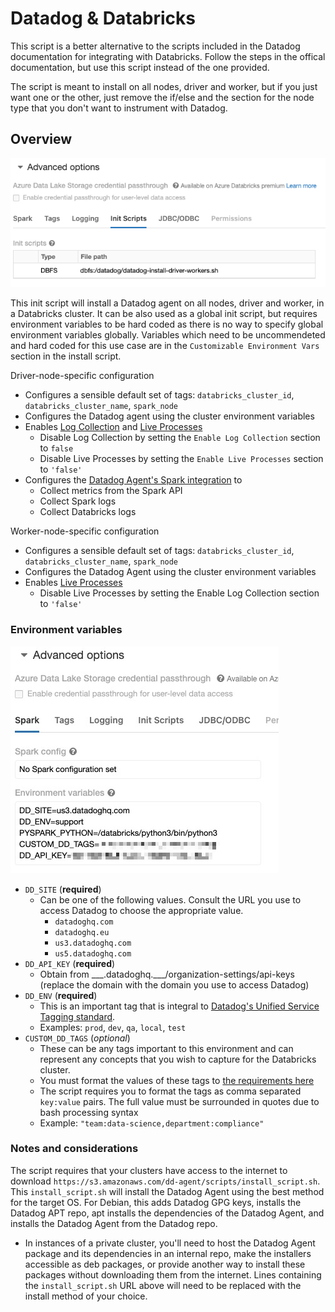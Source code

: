 # Datadog & Databricks

This script is a better alternative to the scripts included in the Datadog documentation for
integrating with Databricks. Follow the steps in the offical documentation, but use this script
instead of the one provided.

The script is meant to install on all nodes, driver and worker, but if you just want one or the
other, just remove the if/else and the section for the node type that you don't want to instrument
with Datadog.

## Overview

![Cluster Environment Variables](img/cluster-init-script.png)

This init script will install a Datadog agent on all nodes, driver and worker, in a Databricks cluster.
It can be also used as a global init script, but requires environment variables to be hard coded as there
is no way to specify global environment variables globally. Variables which need to be uncommendeted and
hard coded for this use case are in the `Customizable Environment Vars` section in the install script.

Driver-node-specific configuration

- Configures a sensible default set of tags: `databricks_cluster_id`, `databricks_cluster_name`, `spark_node`
- Configures the Datadog agent using the cluster environment variables
- Enables [Log Collection](https://docs.datadoghq.com/logs/log_collection) and [Live Processes](https://docs.datadoghq.com/infrastructure/process)
  - Disable Log Collection by setting the `Enable Log Collection` section to `false`
  - Disable Live Processes by setting the `Enable Live Processes` section to `'false'`
- Configures the [Datadog Agent's Spark integration](https://docs.datadoghq.com/integrations/spark) to
  - Collect metrics from the Spark API
  - Collect Spark logs
  - Collect Databricks logs

Worker-node-specific configuration

- Configures a sensible default set of tags: `databricks_cluster_id`, `databricks_cluster_name`, `spark_node`
- Configures the Datadog Agent using the cluster environment variables
- Enables [Live Processes](https://docs.datadoghq.com/infrastructure/process)
  - Disable Live Processes by setting the Enable Log Collection section to `'false'`

### Environment variables

![Cluster Environment Variables](img/cluster-env-vars.jpg)

- `DD_SITE` (**required**)
  - Can be one of the following values. Consult the URL you use to access Datadog to choose the appropriate value.
    - `datadoghq.com`
    - `datadoghq.eu`
    - `us3.datadoghq.com`
    - `us5.datadoghq.com`
- `DD_API_KEY` (**required**)
  - Obtain from \_\_\_.datadoghq.\_\_\_/organization-settings/api-keys (replace the domain with the domain you use to access Datadog)
- `DD_ENV` (**required**)
  - This is an important tag that is integral to [Datadog's Unified Service Tagging standard](https://docs.datadoghq.com/getting_started/tagging/unified_service_tagging).
  - Examples: `prod`, `dev`, `qa`, `local`, `test`
- `CUSTOM_DD_TAGS` (_optional_)
  - These can be any tags important to this environment and can represent any concepts that you wish to capture for the Databricks cluster.
  - You must format the values of these tags to [the requirements here](https://docs.datadoghq.com/getting_started/tagging/#defining-tags)
  - The script requires you to format the tags as comma separated `key:value` pairs. The full value must be surrounded in quotes due to bash
    processing syntax
  - Example: `"team:data-science,department:compliance"`

### Notes and considerations

The script requires that your clusters have access to the internet to download `https://s3.amazonaws.com/dd-agent/scripts/install_script.sh`. This `install_script.sh` will install the Datadog Agent using the best method for the target OS. For Debian, this adds Datadog GPG keys, installs the Datadog APT repo, apt installs the dependencies of the Datadog Agent, and installs the Datadog Agent from the Datadog repo.

- In instances of a private cluster, you'll need to host the Datadog Agent package and its dependencies in an internal repo, make the installers
  accessible as deb packages, or provide another way to install these packages without downloading them from the internet. Lines containing the
  `install_script.sh` URL above will need to be replaced with the install method of your choice.
